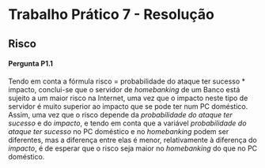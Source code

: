 # Trabalho Prático 7 - Resolução

## Risco

#### Pergunta P1.1

Tendo em conta a fórmula risco = probabilidade do ataque ter sucesso * impacto, conclui-se que o servidor de *homebanking* de um Banco está sujeito a um maior risco na Internet, uma vez que o impacto neste tipo de servidor é muito superior ao impacto que se pode ter num PC doméstico. Assim, uma vez que o risco depende da *probabilidade do ataque ter sucesso* e do *impacto*, e tendo em conta que a variável *probabilidade do ataque ter sucesso* no PC doméstico e no *homebanking* podem ser diferentes, mas a diferença entre elas é menor, relativamente à diferença do *impacto*, é de esperar que o risco seja maior no *homebanking* do que no PC doméstico.

